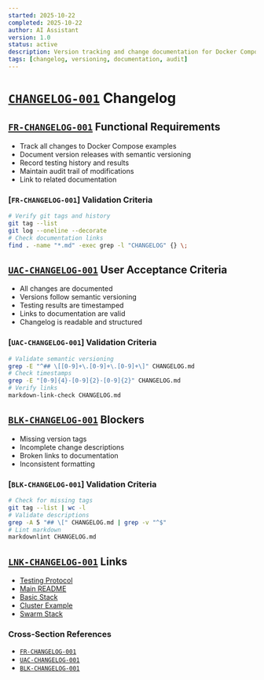```yaml
---
started: 2025-10-22
completed: 2025-10-22
author: AI Assistant
version: 1.0
status: active
description: Version tracking and change documentation for Docker Compose examples
tags: [changelog, versioning, documentation, audit]
---
```


# [`CHANGELOG-001`](#changelog-001) Changelog

<a id="fr-changelog-001-functional-requirements"></a>

## [`FR-CHANGELOG-001`](#fr-changelog-001-functional-requirements) Functional Requirements

- Track all changes to Docker Compose examples
- Document version releases with semantic versioning
- Record testing history and results
- Maintain audit trail of modifications
- Link to related documentation

### [`FR-CHANGELOG-001`] Validation Criteria

```bash
# Verify git tags and history
git tag --list
git log --oneline --decorate
# Check documentation links
find . -name "*.md" -exec grep -l "CHANGELOG" {} \;
```

<a id="uac-changelog-001-user-acceptance-criteria"></a>

## [`UAC-CHANGELOG-001`](#uac-changelog-001-user-acceptance-criteria) User Acceptance Criteria

- All changes are documented
- Versions follow semantic versioning
- Testing results are timestamped
- Links to documentation are valid
- Changelog is readable and structured

### [`UAC-CHANGELOG-001`] Validation Criteria

```bash
# Validate semantic versioning
grep -E "^## \[[0-9]+\.[0-9]+\.[0-9]+\]" CHANGELOG.md
# Check timestamps
grep -E "[0-9]{4}-[0-9]{2}-[0-9]{2}" CHANGELOG.md
# Verify links
markdown-link-check CHANGELOG.md
```

<a id="blk-changelog-001-blockers"></a>

## [`BLK-CHANGELOG-001`](#blk-changelog-001-blockers) Blockers

- Missing version tags
- Incomplete change descriptions
- Broken links to documentation
- Inconsistent formatting

### [`BLK-CHANGELOG-001`] Validation Criteria

```bash
# Check for missing tags
git tag --list | wc -l
# Validate descriptions
grep -A 5 "## \[" CHANGELOG.md | grep -v "^$"
# Lint markdown
markdownlint CHANGELOG.md
```

<a id="lnk-changelog-001-links"></a>

## [`LNK-CHANGELOG-001`](#lnk-changelog-001-links) Links

- [Testing Protocol](TESTING.md)
- [Main README](README.md)
- [Basic Stack](basic-stack/README.md)
- [Cluster Example](cluster-example/README.md)
- [Swarm Stack](swarm-stack/README.md)

### Cross-Section References

- [`FR-CHANGELOG-001`](#fr-changelog-001-functional-requirements)
- [`UAC-CHANGELOG-001`](#uac-changelog-001-user-acceptance-criteria)
- [`BLK-CHANGELOG-001`](#blk-changelog-001-blockers)

